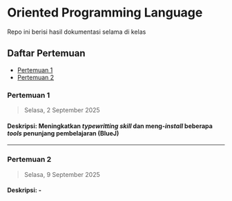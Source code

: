 # Oriented Programming Language
Repo ini berisi hasil dokumentasi selama di kelas


## Daftar Pertemuan
- [Pertemuan 1](Pertemuan%201)
- [Pertemuan 2]()

### Pertemuan 1
> Selasa, 2 September 2025

#### Deskripsi: Meningkatkan _typewritting skill_ dan meng-_install_ beberapa _tools_ penunjang pembelajaran (BlueJ)
---

### Pertemuan 2
> Selasa, 9 September 2025

#### Deskripsi: -
